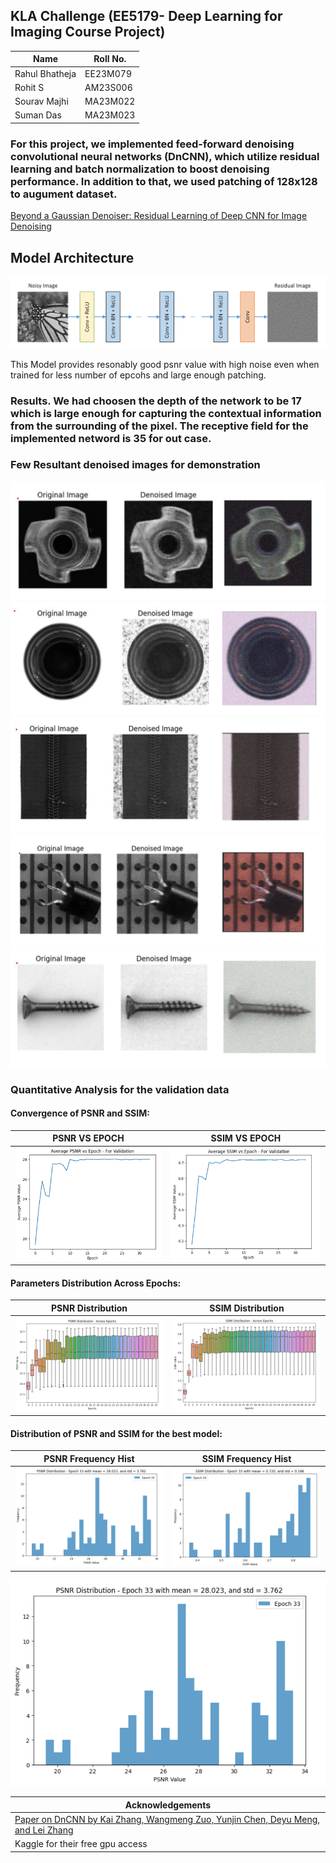 ## KLA Challenge (EE5179- Deep Learning for Imaging Course Project)

| Name | Roll No. |
|----------|----------|
| Rahul Bhatheja   | EE23M079   |
| Rohit S   | AM23S006   |
| Sourav Majhi | MA23M022 |
| Suman Das | MA23M023 |

### For this project, we implemented feed-forward denoising convolutional neural networks (DnCNN), which utilize residual learning and batch normalization to boost denoising performance. In addition to that, we used patching of 128x128 to augument dataset.

<a href="https://arxiv.org/abs/1608.03981" target="_blank">Beyond a Gaussian Denoiser: Residual Learning of Deep CNN for Image Denoising</a>

## Model Architecture
![Architecture](https://github.com/bhatheja/DnCNN_Implementation/blob/main/images/Model_architecure.png)

This Model provides resonably good psnr value with high noise even when trained for less number of epcohs and large enough patching.
<h3>Results. We had choosen the depth of the network to be 17 which is large enough for capturing the contextual information from the surrounding of the pixel. The receptive field for the implemented netword is 35 for out case.</h3>




### Few Resultant denoised images for demonstration
![Result 1](https://github.com/bhatheja/DnCNN_Implementation/blob/main/images/Result_image1.png)
![Result 2](https://github.com/bhatheja/DnCNN_Implementation/blob/main/images/Result_image2.png)
![Result 3](https://github.com/bhatheja/DnCNN_Implementation/blob/main/images/Result_image_3.png)
![Result 4](https://github.com/bhatheja/DnCNN_Implementation/blob/main/images/Result_image_4.png)
![Result 5](https://github.com/bhatheja/DnCNN_Implementation/blob/main/images/Result_image_5.png)

### Quantitative Analysis for the validation data
#### Convergence of PSNR and SSIM:
| PSNR VS EPOCH | SSIM VS EPOCH |
|---------|---------|
| ![PSNR VS EPOCH](https://github.com/bhatheja/DnCNN_Implementation/blob/main/images/PSNR_vs_Epoch.png) | ![SSIM VS EPOCH](https://github.com/bhatheja/DnCNN_Implementation/blob/main/images/SSIM_vs_Epoch.png) |


#### Parameters Distribution Across Epochs:
| PSNR Distribution | SSIM Distribution |
|---------|---------|
| ![PSNR Distribution](https://github.com/bhatheja/DnCNN_Implementation/blob/main/images/PSNR_Dist_Across_Epoch.png) | ![SSIM Distribution](https://github.com/bhatheja/DnCNN_Implementation/blob/main/images/SSIM_Dist_Across_Epoch.png) |


#### Distribution of PSNR and SSIM for the best model:
| PSNR Frequency Hist | SSIM Frequency Hist |
|---------|---------|
| ![PSNR Frequency Hist](https://github.com/bhatheja/DnCNN_Implementation/blob/main/images/PSNR_Hist.png) | ![SSIM Frequency Hist](https://github.com/bhatheja/DnCNN_Implementation/blob/main/images/SSIM_Hist.png) |




![PSNR For Best Model](https://github.com/bhatheja/DnCNN_Implementation/blob/main/images/PSNR_for%20validation%20data.png)

| Acknowledgements |
| ---------------- |
| <a href="https://arxiv.org/abs/1608.03981" target="_blank">Paper on DnCNN by  Kai Zhang, Wangmeng Zuo, Yunjin Chen, Deyu Meng, and Lei Zhang</a>|
| Kaggle for their free gpu access |

